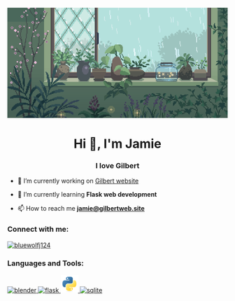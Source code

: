 
![Header Image](https://github.com/BluewolfJ124/BluewolfJ124/blob/main/header.gif)
<h1 align="center">Hi 👋, I'm Jamie</h1>
<h3 align="center">I love Gilbert</h3>

- 🔭 I’m currently working on [Gilbert website](gilbertweb.site)

- 🌱 I’m currently learning **Flask web development**

- 📫 How to reach me **jamie@gilbertweb.site**

<h3 align="left">Connect with me:</h3>
<p align="left">
<a href="https://codepen.io/bluewolfj124" target="blank"><img align="center" src="https://raw.githubusercontent.com/rahuldkjain/github-profile-readme-generator/master/src/images/icons/Social/codepen.svg" alt="bluewolfj124" height="30" width="40" /></a>
</p>

<h3 align="left">Languages and Tools:</h3>
<p align="left"> <a href="https://www.blender.org/" target="_blank" rel="noreferrer"> <img src="https://download.blender.org/branding/community/blender_community_badge_white.svg" alt="blender" width="40" height="40"/> </a> <a href="https://flask.palletsprojects.com/" target="_blank" rel="noreferrer"> <img src="https://www.vectorlogo.zone/logos/pocoo_flask/pocoo_flask-icon.svg" alt="flask" width="40" height="40"/> </a> <a href="https://www.python.org" target="_blank" rel="noreferrer"> <img src="https://raw.githubusercontent.com/devicons/devicon/master/icons/python/python-original.svg" alt="python" width="40" height="40"/> </a> <a href="https://www.sqlite.org/" target="_blank" rel="noreferrer"> <img src="https://www.vectorlogo.zone/logos/sqlite/sqlite-icon.svg" alt="sqlite" width="40" height="40"/> </a> </p>
